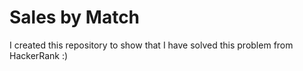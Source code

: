 # Sales by Match

I created this repository to show that I have solved this problem from HackerRank :)
